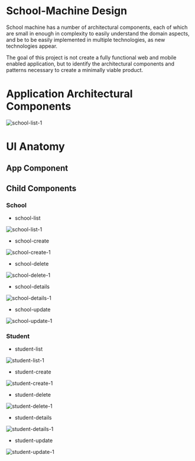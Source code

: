 # School-Machine Design

School machine has a number of architectural components, each of which are small in enough in complexity to easily understand the domain aspects, and be to be easily implemented in multiple technologies, as new technologies appear.

The goal of this project is not create a fully functional web and mobile enabled application, but to identify the architectural components and patterns necessary to create a minimally viable product.

# Application Architectural Components

![school-list-1](Architecture/Application/ApplicationComponents_00001.png)

# UI Anatomy

## App Component

## Child Components

### School

* school-list

![school-list-1](https://github.com/MikeCostarella/SchoolMachineDesign/blob/677e1670feb639e6e306e8789040e78c8fefabfc/MockUp/Components/School/school-list/SchoolMachine_school-list_0001.png)

* school-create

![school-create-1](https://github.com/MikeCostarella/SchoolMachineDesign/blob/e13d738ad6d1131581e7c68bca6997cc6571eed3/MockUp/Components/School/school-create/SchoolMachine_school-create_0001.png)

* school-delete

![school-delete-1](https://github.com/MikeCostarella/SchoolMachineDesign/blob/e13d738ad6d1131581e7c68bca6997cc6571eed3/MockUp/Components/School/school-delete/SchoolMachine_school-delete_0001.png)

* school-details

![school-details-1](https://github.com/MikeCostarella/SchoolMachineDesign/blob/e13d738ad6d1131581e7c68bca6997cc6571eed3/MockUp/Components/School/school-details/SchoolMachine_school-details_0001.png)

* school-update

![school-update-1](https://github.com/MikeCostarella/SchoolMachineDesign/blob/e13d738ad6d1131581e7c68bca6997cc6571eed3/MockUp/Components/School/school-update/SchoolMachine_school-update_0001.png)

### Student

* student-list

![student-list-1](https://github.com/MikeCostarella/SchoolMachineDesign/blob/e13d738ad6d1131581e7c68bca6997cc6571eed3/MockUp/Components/Student/student-list/SchoolMachine_student-list_0001.png)

* student-create

![student-create-1](https://github.com/MikeCostarella/SchoolMachineDesign/blob/e13d738ad6d1131581e7c68bca6997cc6571eed3/MockUp/Components/Student/student-create/SchoolMachine_student-create_0001.png)

* student-delete

![student-delete-1](https://github.com/MikeCostarella/SchoolMachineDesign/blob/e13d738ad6d1131581e7c68bca6997cc6571eed3/MockUp/Components/Student/student-delete/SchoolMachine_student-delete_0001.png)

* student-details

![student-details-1](https://github.com/MikeCostarella/SchoolMachineDesign/blob/e13d738ad6d1131581e7c68bca6997cc6571eed3/MockUp/Components/Student/student-details/SchoolMachine_student-details_0001.png)

* student-update

![student-update-1](https://github.com/MikeCostarella/SchoolMachineDesign/blob/e13d738ad6d1131581e7c68bca6997cc6571eed3/MockUp/Components/Student/student-update/SchoolMachine_student-update_0001.png)
